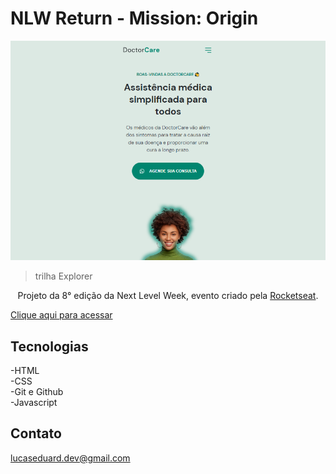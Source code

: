 # NLW Return - Mission: Origin

![preview](./.github/preview.png)

> trilha Explorer

<p align="center">Projeto da 8° edição da Next Level Week, evento criado pela <a href="https://www.rocketseat.com.br">Rocketseat</a>.

[Clique aqui para acessar](https://rebanned.github.io/NLW-Return-explorer/)

## Tecnologias

-HTML <br>
-CSS <br>
-Git e Github <br>
-Javascript <br>

## Contato

lucaseduard.dev@gmail.com
